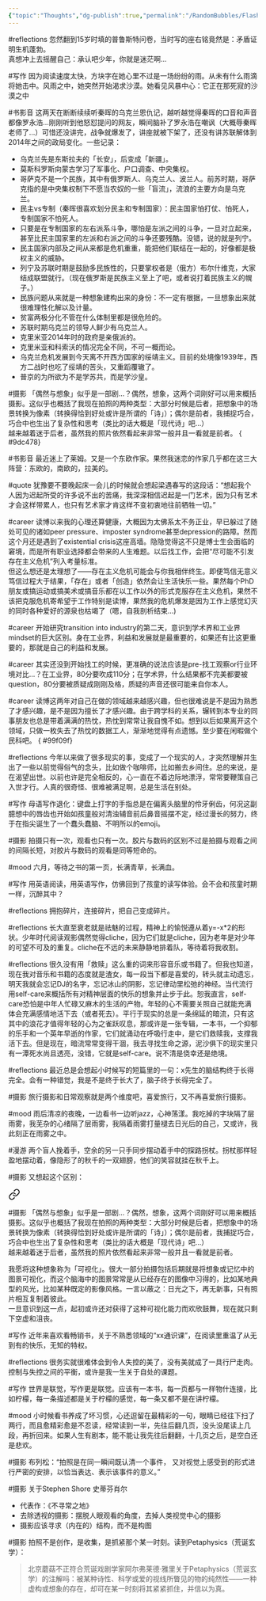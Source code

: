 ```yaml
---
{"topic":"Thoughts","dg-publish":true,"permalink":"/RandomBubbles/FlashThoughts/2022/","dgPassFrontmatter":true,"noteIcon":""}
---
```


#reflections 忽然翻到15岁时填的普鲁斯特问卷，当时写的座右铭竟然是：矛盾证明生机蓬勃。  
真想冲上去摇醒自己：承认吧少年，你就是迷茫啊...

#写作 因为阅读速度太快，方块字在她心里不过是一场纷纷的雨。从未有什么雨滴将她击中。风雨之中，她突然开始渴求沙漠。她看见风暴中心：它正在那死寂的沙漠之中

#书影音 这两天在断断续续听秦晖的乌克兰恩仇记，越听越觉得秦晖的口音和声音都像罗永浩...刚刚听到他怒怼提问的网友，瞬间脑补了罗永浩在嘲讽（大概辱秦晖老师了...）可惜还没讲完，战争就爆发了，讲座就被下架了，还没有讲苏联解体到2014年之间的政局变化。一些记录：
- 乌克兰先是东斯拉夫的「长安」，后变成「新疆」。  
- 莫斯科罗斯向蒙古学习了军事化、户口调查、中央集权。  
- 哥萨克不是一个民族，其中有俄罗斯人、乌克兰人、波兰人。前苏时期，哥萨克指的是中央集权制下不愿当农奴的一些「盲流」，流浪的主要方向是乌克兰。
- 民主vs专制（秦晖很喜欢划分民主和专制国家）：民主国家怕打仗、怕死人，专制国家不怕死人。  
- 只要是在专制国家的左右派系斗争，哪怕是左派之间的斗争，一旦对立起来，甚至比民主国家里的左派和右派之间的斗争还要残酷。没错，说的就是列宁。  
- 民主国家内部及之间从来都是危机重重，能把他们联结在一起的，好像都是极权主义的威胁。  
- 列宁及苏联时期是鼓励多民族性的，只要掌权者是（俄方）布尔什维克，大家结成联盟就行。（现在俄罗斯是民族主义至上了吧，或者说打着民族主义的幌子。）  
- 民族问题从来就是一种想象建构出来的身份：不一定有根据，一旦想象出来就很难理性化解以及计量。
- 贫富两极分化不管在什么体制里都是很危险的。  
- 苏联时期乌克兰的领导人鲜少有乌克兰人。  
- 克里米亚2014年时的政府是亲俄派的。  
- 克里米亚和科索沃的情况完全不同，不可一概而论。  
- 乌克兰危机发展到今天离不开西方国家的绥靖主义。目前的处境像1939年，西方二战时也吃了绥靖的苦头，又重蹈覆辙了。  
- 普京的为所欲为不是学苏共，而是学沙皇。

#摄影 「偶然与想象」似乎是一部剧...？偶然，想象，这两个词刚好可以用来概括摄影。这似乎也概括了我现在拍照的两种类型：大部分时候是后者，把想象中的场景转换为像素（转换得恰到好处或许是所谓的「诗」）；偶尔是前者，我捕捉巧合，巧合中也生出了复杂性和思考（类比的话大概是「现代诗」吧...）  
越来越着迷于后者，虽然我的照片依然看起来非常一般并且一看就是前者。
{ #9dc478}


#书影音 最近迷上了莱姆。又是一个东欧作家。果然我迷恋的作家几乎都在这三大阵营：东欧的，南欧的，拉美的。

#quote 犹豫要不要晚起床一会儿的时候就会想起梁遇春写的这段话：“想起我个人因为迟起所受的许多说不出的苦痛，我深深相信迟起是一门艺术，因为只有艺术才会这样带累人，也只有艺术家才肯这样不变初衷地往前牺牲一切。”

#career 读博以来我的心理还算健康，大概因为太佛系太不务正业，早已躲过了随处可见的诸如peer pressure、imposter syndrome甚至depression的路障。然而这个月还是遇到了existential crisis这座高墙。隐隐觉得这不只是博士生会面临的窘境，而是所有职业选择都会带来的人生难题。以后找工作，会把“尽可能不引发存在主义危机”列入考量标准。  
但这么想还是太理想了——存在主义危机可能会与你我相伴终生。即便笃信无意义笃信过程大于结果，「存在」或者「创造」依然会让生活快乐一些。果然每个PhD朋友或搞运动或搞美术或搞音乐都在以工作以外的形式克服存在主义危机，果然不该把克服危机寄希望于工作特别是读博，果然我的危机爆发是因为工作上感觉幻灭的同时各种爱好的源泉也枯竭了（嗯，自我剖析结束...)

#career 开始研究transition into industry的第二天，意识到学术界和工业界mindset的巨大区别。身在工业界，利益和发展就是最重要的，如果还有比这更重要的，那就是自己的利益和发展。

#career 其实还没到开始找工的时候，更准确的说法应该是pre-找工观察or行业环境对比...？在工业界，80分要吹成110分；在学术界，什么结果都不完美都要被question，80分要被质疑成刚刚及格，质疑的声音还很可能来自你本人。

#career 读博这两年对自己在做的领域越来越感兴趣，但也很难说是不是因为熟悉了才感兴趣，是不是因为擅长了才感兴趣。由于跨学科的关系，辗转到本专业的同事朋友也总是带着满满的热忱，热忱到常常让我自愧不如。想到以后如果离开这个领域，只做一枚失去了热忱的数据工人，渐渐地觉得有点遗憾。至少要在闲暇做个民科吧。
{ #99f09f}


#reflections 今年以来做了很多现实的事，变成了一个现实的人，才突然理解并生出了一些以前觉得俗气的念头，比如做个咖啡师，比如搬去乡间住。总的来说，是在渴望出世。以前也许是完全相反的，心一直在不着边际地漂浮，常常要鞭策自己入世才行。人真的很奇怪、很难被满足啊，总是生活在别处。

#写作 母语写作退化：键盘上打字的手指总是在偏离头脑里的伶牙俐齿，何况这副臆想中的唇齿也开始如孩童般对清浊辅音前后鼻音摇摆不定，经过漫长的努力，终于在指尖诞生了一个蠢头蠢脑、不明所以的emoji。

#摄影 拍摄只有一次，观看也只有一次。胶片与数码的区别不过是拍摄与观看之间的间隔长短，对胶片与数码的观看是同等短命的。

#mood 六月，等待之书的第一页，长满青草，长满血。

#写作 用英语阅读，用英语写作，仿佛回到了孩童的读写体验。会不会和孩童时期一样，沉醉其中？

#reflections 拥抱碎片，连接碎片，把自己变成碎片。

#reflections 长大直至衰老就是祛魅的过程，精神上的愉悦遵从着y=-x\*2的形状。少年时代阅读观影偶然觉得cliche，因为它们就是cliche，因为老年是对少年的可望不可及的重复。cliche在不远的未来静静地排着队，等待着将我收割。

#reflections 很久没有用「救赎」这么重的词来形容音乐或书籍了。但我也知道，现在我对音乐和书籍的态度就是渣女，每一段当下都是喜爱的，转头就主动遗忘，明天我就会忘记DJ的名字，忘记冰山的阴影，忘记律动里松弛的神经。当代流行用self-care来概括所有对精神层面的快乐的想象并止步于此。恕我直言，self-care恐怕是中年人忙碌又麻木的生活的产物。年轻的心不需要关照自己就能充满体会充满感情地活下去（或者死去）。平行于现实的总是一条绵延的暗流，只有这其中的浪花才值得年轻的心为之雀跃叹息，那或许是一张专辑，一本书，一个抑郁的乐手和一个英年早逝的作家，它们就涌动在呼吸行走中，是它们救赎我，支撑我活下去。但是现在，暗流常常变得干涸，我去寻找生命之源，泥沙俱下的现实里只有一潭死水尚且透亮，没错，它就是self-care。说不清是侥幸还是绝境。

#reflections 最近总是会想起小时候写的短篇里的一句：x先生的脑结构终于长得完全。会有一种错觉，我是不是终于长大了，脑子终于长得完全了。

#摄影 旅行摄影和日常观察就是两个维度吧，喜爱旅行，又不再喜爱旅行摄影。

#mood 雨后清凉的夜晚，一边看书一边听jazz，心神荡漾。我吃掉的字块隔了层雨雾，我芜杂的心绪隔了层雨雾，我隔着雨雾打量褪去日光后的自己，又或许，我此刻正在雨雾之中。

#漫游 两个盲人挽着手，空余的另一只手同步摆动着手中的探路拐杖。拐杖那样轻盈地摆动着，像隐形了的秋千的一双翅膀，他们的笑容就挂在秋千上。

#摄影 又想起这个区别：
<div class="transclusion internal-embed is-loaded"><a class="markdown-embed-link" href="/RandomBubbles/FlashThoughts/2022/#9dc478" aria-label="Open link"><svg xmlns="http://www.w3.org/2000/svg" width="24" height="24" viewBox="0 0 24 24" fill="none" stroke="currentColor" stroke-width="2" stroke-linecap="round" stroke-linejoin="round" class="svg-icon lucide-link"><path d="M10 13a5 5 0 0 0 7.54.54l3-3a5 5 0 0 0-7.07-7.07l-1.72 1.71"></path><path d="M14 11a5 5 0 0 0-7.54-.54l-3 3a5 5 0 0 0 7.07 7.07l1.71-1.71"></path></svg></a><div class="markdown-embed">



#摄影 「偶然与想象」似乎是一部剧...？偶然，想象，这两个词刚好可以用来概括摄影。这似乎也概括了我现在拍照的两种类型：大部分时候是后者，把想象中的场景转换为像素（转换得恰到好处或许是所谓的「诗」）；偶尔是前者，我捕捉巧合，巧合中也生出了复杂性和思考（类比的话大概是「现代诗」吧...）  
越来越着迷于后者，虽然我的照片依然看起来非常一般并且一看就是前者。 

</div></div>

我愿将这种想象称为「可视化」。很大一部分拍摄包括后期就是将想象或记忆中的图景可视化，而这个脑海中的图景常常是从已经存在的图像中习得的，比如某地典型的风光，比如某种既定的影像风格。一言以蔽之：日光之下，再无新事，只有照片相互复制着彼此。  
一旦意识到这一点，起初或许还对获得了这种可视化能力而欢欣鼓舞，现在就只剩下空虚和沮丧。

#写作  近年来喜欢看畅销书，关于不熟悉领域的“xx通识课”，在阅读里重温了从无到有的快乐，无知的特权。

#reflections 很务实就很难体会到令人失控的美了，没有美就成了一具行尸走肉。控制与失控之间的平衡，或许是我一生关于自处的课题。

#写作 世界是联觉，写作更是联觉。应该有一本书，每一页都与一样物什连接，比如柠檬，每一条描述都是关于柠檬的感觉，每一条又都不是在讲柠檬。

#mood 小时候看书养成了坏习惯，心还逗留在最精彩的一句，眼睛已经往下扫了两行，而且愈精彩愈是不忍读，经常读到一半，先往后翻几页，没头没尾读上几段，再折回来。如果人生有剧本，能不能让我先往后翻翻，十几页之后，是空白还是悲欢。

#摄影 布列松：“拍照是在同一瞬间既认清一个事件， 又对视觉上感受到的形式进行严密的安排，以恰当表达、表示该事件的意义。”

#摄影 关于Stephen Shore 史蒂芬肖尔
- 代表作：《不寻常之地》
- 去除透视的摄影：摆脱人眼观看的角度，去掉人类视觉中心的摄影
- 摄影应该寻求（内在的）结构，而不是构图

#摄影 拍照不是创作，是收集，是抓紧那个某一时刻。读到Petaphysics（荒诞玄学）：
>北京蘑菇不正符合荒诞戏剧学家阿尔弗莱德·雅里关于Petaphysics（荒诞玄学）的注解吗：被某种诗性、科学或爱的视线所瞥见的物的纯然性——一种虚构或想象的存在，却可在某一时刻将其紧紧抓住，并信以为真。
